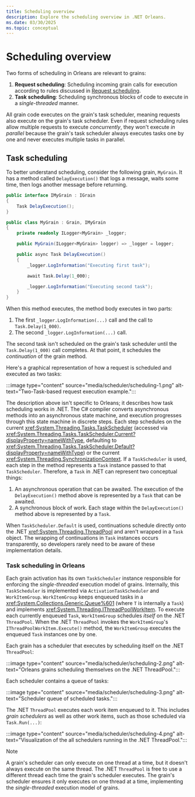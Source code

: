 ```yaml
---
title: Scheduling overview
description: Explore the scheduling overview in .NET Orleans.
ms.date: 03/30/2025
ms.topic: conceptual
---
```


# Scheduling overview

Two forms of scheduling in Orleans are relevant to grains:

1. **Request scheduling**: Scheduling incoming grain calls for execution according to rules discussed in [Request scheduling](../grains/request-scheduling.md).
1. **Task scheduling**: Scheduling synchronous blocks of code to execute in a *single-threaded* manner.

All grain code executes on the grain's task scheduler, meaning requests also execute on the grain's task scheduler. Even if request scheduling rules allow multiple requests to execute *concurrently*, they won't execute *in parallel* because the grain's task scheduler always executes tasks one by one and never executes multiple tasks in parallel.

## Task scheduling

To better understand scheduling, consider the following grain, `MyGrain`. It has a method called `DelayExecution()` that logs a message, waits some time, then logs another message before returning.

```csharp
public interface IMyGrain : IGrain
{
    Task DelayExecution();
}

public class MyGrain : Grain, IMyGrain
{
    private readonly ILogger<MyGrain> _logger;

    public MyGrain(ILogger<MyGrain> logger) => _logger = logger;

    public async Task DelayExecution()
    {
        _logger.LogInformation("Executing first task");

        await Task.Delay(1_000);

        _logger.LogInformation("Executing second task");
    }
}
```

When this method executes, the method body executes in two parts:

1. The first `_logger.LogInformation(...)` call and the call to `Task.Delay(1_000)`.
1. The second `_logger.LogInformation(...)` call.

The second task isn't scheduled on the grain's task scheduler until the `Task.Delay(1_000)` call completes. At that point, it schedules the *continuation* of the grain method.

Here's a graphical representation of how a request is scheduled and executed as two tasks:

:::image type="content" source="media/scheduler/scheduling-1.png" alt-text="Two-Task-based request execution example.":::

The description above isn't specific to Orleans; it describes how task scheduling works in .NET. The C# compiler converts asynchronous methods into an asynchronous state machine, and execution progresses through this state machine in discrete steps. Each step schedules on the current <xref:System.Threading.Tasks.TaskScheduler> (accessed via <xref:System.Threading.Tasks.TaskScheduler.Current?displayProperty=nameWithType>, defaulting to <xref:System.Threading.Tasks.TaskScheduler.Default?displayProperty=nameWithType>) or the current <xref:System.Threading.SynchronizationContext>. If a `TaskScheduler` is used, each step in the method represents a `Task` instance passed to that `TaskScheduler`. Therefore, a `Task` in .NET can represent two conceptual things:

1. An asynchronous operation that can be awaited. The execution of the `DelayExecution()` method above is represented by a `Task` that can be awaited.
1. A synchronous block of work. Each stage within the `DelayExecution()` method above is represented by a `Task`.

When `TaskScheduler.Default` is used, continuations schedule directly onto the .NET <xref:System.Threading.ThreadPool> and aren't wrapped in a `Task` object. The wrapping of continuations in `Task` instances occurs transparently, so developers rarely need to be aware of these implementation details.

### Task scheduling in Orleans

Each grain activation has its own `TaskScheduler` instance responsible for enforcing the *single-threaded* execution model of grains. Internally, this `TaskScheduler` is implemented via `ActivationTaskScheduler` and `WorkItemGroup`. `WorkItemGroup` keeps enqueued tasks in a <xref:System.Collections.Generic.Queue%601> (where `T` is internally a `Task`) and implements <xref:System.Threading.IThreadPoolWorkItem>. To execute each currently enqueued `Task`, `WorkItemGroup` schedules *itself* on the .NET `ThreadPool`. When the .NET `ThreadPool` invokes the `WorkItemGroup`'s `IThreadPoolWorkItem.Execute()` method, the `WorkItemGroup` executes the enqueued `Task` instances one by one.

Each grain has a scheduler that executes by scheduling itself on the .NET `ThreadPool`:

:::image type="content" source="media/scheduler/scheduling-2.png" alt-text="Orleans grains scheduling themselves on the .NET ThreadPool.":::

Each scheduler contains a queue of tasks:

:::image type="content" source="media/scheduler/scheduling-3.png" alt-text="Scheduler queue of scheduled tasks.":::

The .NET `ThreadPool` executes each work item enqueued to it. This includes *grain schedulers* as well as other work items, such as those scheduled via `Task.Run(...)`:

:::image type="content" source="media/scheduler/scheduling-4.png" alt-text="Visualization of the all schedulers running in the .NET ThreadPool.":::

> [!NOTE]
> A grain's scheduler can only execute on one thread at a time, but it doesn't always execute on the same thread. The .NET `ThreadPool` is free to use a different thread each time the grain's scheduler executes. The grain's scheduler ensures it only executes on one thread at a time, implementing the *single-threaded* execution model of grains.
